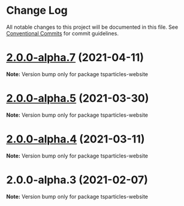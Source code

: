 # Change Log

All notable changes to this project will be documented in this file.
See [Conventional Commits](https://conventionalcommits.org) for commit guidelines.

# [2.0.0-alpha.7](https://github.com/matteobruni/tsparticles/compare/tsparticles-website@1.26.3...tsparticles-website@2.0.0-alpha.7) (2021-04-11)

**Note:** Version bump only for package tsparticles-website





# [2.0.0-alpha.5](https://github.com/matteobruni/tsparticles/compare/tsparticles-website@1.24.2...tsparticles-website@2.0.0-alpha.5) (2021-03-30)

**Note:** Version bump only for package tsparticles-website





# [2.0.0-alpha.4](https://github.com/matteobruni/tsparticles/compare/tsparticles-website@1.19.4...tsparticles-website@2.0.0-alpha.4) (2021-03-11)

**Note:** Version bump only for package tsparticles-website





# 2.0.0-alpha.3 (2021-02-07)

**Note:** Version bump only for package tsparticles-website
